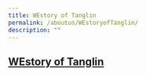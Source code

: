 ```yaml
---
title: WEstory of Tanglin
permalink: /aboutus/WEstoryofTanglin/
description: ""
---
```

## [WEstory of Tanglin](/files/Tanglin-Secondary_090718_New%20(2).pdf)